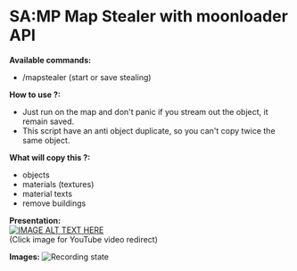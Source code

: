 # SA:MP Map Stealer with moonloader API

**Available commands:**
- /mapstealer (start or save stealing)

**How to use ?:**
- Just run on the map and don't panic if you stream out the object, it remain saved.
- This script have an anti object duplicate, so you can't copy twice the same object.

**What will copy this ?:**
- objects
- materials (textures)
- material texts
- remove buildings

**Presentation:**<br>
[![IMAGE ALT TEXT HERE](https://img.youtube.com/vi/tlBYpQZKuqQ/0.jpg)](https://www.youtube.com/watch?v=tlBYpQZKuqQ)<br>(Click image for YouTube video redirect)

**Images:**
![Recording state](https://i.imgur.com/1ohtRal.png)
